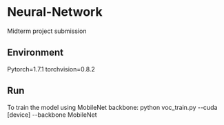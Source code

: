 # Neural-Network
Midterm project submission
## Environment
Pytorch=1.7.1 torchvision=0.8.2
## Run
To train the model using MobileNet backbone:
python voc_train.py --cuda [device] --backbone MobileNet

